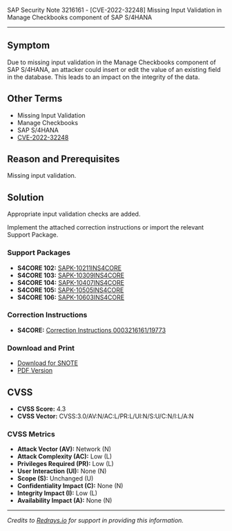 SAP Security Note 3216161 - [CVE-2022-32248] Missing Input Validation in Manage Checkbooks component of SAP S/4HANA

---

## Symptom

Due to missing input validation in the Manage Checkbooks component of SAP S/4HANA, an attacker could insert or edit the value of an existing field in the database. This leads to an impact on the integrity of the data.

## Other Terms

- Missing Input Validation
- Manage Checkbooks
- SAP S/4HANA
- [CVE-2022-32248](https://cve.mitre.org/cgi-bin/cvekey.cgi?keyword=CVE-2022-32248)

## Reason and Prerequisites

Missing input validation.

## Solution

Appropriate input validation checks are added.

Implement the attached correction instructions or import the relevant Support Package.

### Support Packages

- **S4CORE 102:** [SAPK-10211INS4CORE](https://me.sap.com/supportpackage/SAPK-10211INS4CORE)
- **S4CORE 103:** [SAPK-10309INS4CORE](https://me.sap.com/supportpackage/SAPK-10309INS4CORE)
- **S4CORE 104:** [SAPK-10407INS4CORE](https://me.sap.com/supportpackage/SAPK-10407INS4CORE)
- **S4CORE 105:** [SAPK-10505INS4CORE](https://me.sap.com/supportpackage/SAPK-10505INS4CORE)
- **S4CORE 106:** [SAPK-10603INS4CORE](https://me.sap.com/supportpackage/SAPK-10603INS4CORE)

### Correction Instructions

- **S4CORE:** [Correction Instructions 0003216161/19773](https://me.sap.com/corrins/0003216161/19773)

### Download and Print

- [Download for SNOTE](https://notesdownloads.sap.com/note/0040000000898352022)
- [PDF Version](https://me.sap.com/sap/support/sfm/notes/print/0003216161?language=en-US&token=EC4F2B23A6913568DCD472643C3BD960)

## CVSS

- **CVSS Score:** 4.3
- **CVSS Vector:** CVSS:3.0/AV:N/AC:L/PR:L/UI:N/S:U/C:N/I:L/A:N

### CVSS Metrics

- **Attack Vector (AV):** Network (N)
- **Attack Complexity (AC):** Low (L)
- **Privileges Required (PR):** Low (L)
- **User Interaction (UI):** None (N)
- **Scope (S):** Unchanged (U)
- **Confidentiality Impact (C):** None (N)
- **Integrity Impact (I):** Low (L)
- **Availability Impact (A):** None (N)

---

_Credits to [Redrays.io](https://redrays.io) for support in providing this information._